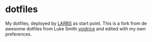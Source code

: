 # dotfiles
My dotfiles, deployed by [LARBS](https://github.com/LukeSmithxyz/LARBS) as start point.
This is a fork from de awesome dotfiles from Luke Smith [voidrice](https://github.com/LukeSmithxyz/voidrice) and edited with my own preferences.
